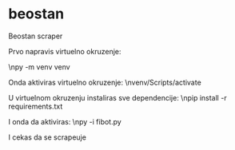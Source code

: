 # beostan
Beostan scraper

Prvo napravis virtuelno okruzenje:

\npy -m venv venv

Onda aktiviras virtuelno okruzenje:
\nvenv/Scripts/activate

U virtuelnom okruzenju instaliras sve dependencije:
\npip install -r requirements.txt

I onda da aktiviras:
\npy -i fibot.py

I cekas da se scrapeuje
